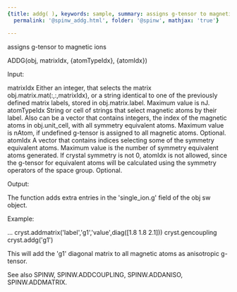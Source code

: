```yaml
---
{title: addg( ), keywords: sample, summary: assigns g-tensor to magnetic ions, sidebar: sw_sidebar,
  permalink: '@spinw_addg.html', folder: '@spinw', mathjax: 'true'}

---
```

  assigns g-tensor to magnetic ions
 
  ADDG(obj, matrixIdx, {atomTypeIdx}, {atomIdx})
 
  Input:
 
  matrixIdx     Either an integer, that selects the matrix
                obj.matrix.mat(:,:,matrixIdx), or a string identical to one
                of the previously defined matrix labels, stored in
                obj.matrix.label. Maximum value is nJ.
  atomTypeIdx   String or cell of strings that select magnetic atoms by
                their label. Also can be a vector that contains integers,
                the index of the magnetic atoms in obj.unit_cell, with all
                symmetry equivalent atoms. Maximum value is nAtom, if
                undefined g-tensor is assigned to all magnetic atoms.
                Optional.
   atomIdx      A vector that contains indices selecting some of the
                symmetry equivalent atoms. Maximum value is the number of
                symmetry equivalent atoms generated. If crystal symmetry is
                not 0, atomIdx is not allowed, since the g-tensor for
                equivalent atoms will be calculated using the symmetry
                operators of the space group. Optional.
 
  Output:
 
  The function adds extra entries in the 'single_ion.g' field of the obj sw
  object.
 
  Example:
 
  ...
  cryst.addmatrix('label','g1','value',diag([1.8 1.8 2.1]))
  cryst.gencoupling
  cryst.addg('g1')
 
  This will add the 'g1' diagonal matrix to all magnetic atoms as
  anisotropic g-tensor.
 
  See also SPINW, SPINW.ADDCOUPLING, SPINW.ADDANISO, SPINW.ADDMATRIX.
 
